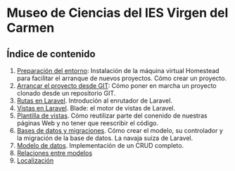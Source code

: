 # Museo de Ciencias del IES Virgen del Carmen

## Índice de contenido

1. [Preparación del entorno](entorno.md): Instalación de la máquina virtual Homestead para facilitar el arranque de nuevos proyectos. Cómo crear un proyecto.
2. [Arrancar el proyecto desde GIT](gitClone.md): Cómo poner en marcha un proyecto clonado desde un repositorio GIT.
3. [Rutas en Laravel](routing.md). Introdución al enrutador de Laravel.
4. [Vistas en Laravel](blade.md). Blade: el motor de vistas de Laravel.
5. [Plantilla de vistas](blade-templates.md). Cómo reutilizar parte del conenido de nuestras páginas Web y no tener que reescribir el código.
6. [Bases de datos y migraciones](migrations.md). Cómo crear el modelo, su controlador y la migración de la base de datos. La navaja suiza de Laravel.
7. [Modelo de datos](model.md). Implementación de un CRUD completo.
8. [Relaciones entre modelos](model-migrations.md)
9. [Localización](localization.md)


